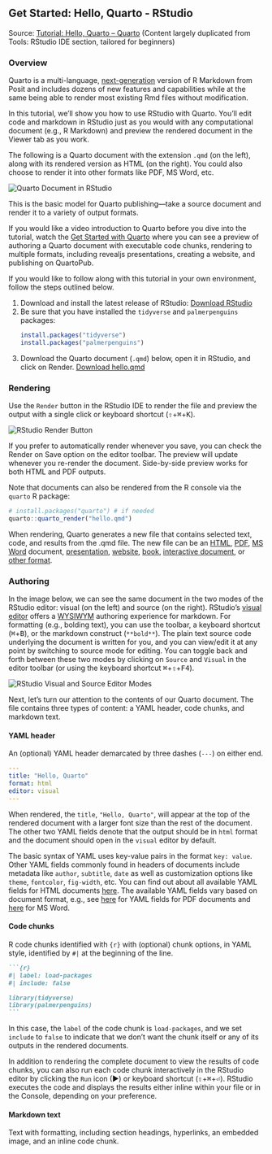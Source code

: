 ## Get Started: Hello, Quarto - RStudio

Source: [Tutorial: Hello, Quarto – Quarto](https://quarto.org/docs/get-started/hello/rstudio.html) (Content largely duplicated from Tools: RStudio IDE section, tailored for beginners)

### Overview

Quarto is a multi-language, [next-generation](https://quarto.org/docs/faq/rmarkdown.html) version of R Markdown from Posit and includes dozens of new features and capabilities while at the same being able to render most existing Rmd files without modification.

In this tutorial, we’ll show you how to use RStudio with Quarto. You’ll edit code and markdown in RStudio just as you would with any computational document (e.g., R Markdown) and preview the rendered document in the Viewer tab as you work.

The following is a Quarto document with the extension `.qmd` (on the left), along with its rendered version as HTML (on the right). You could also choose to render it into other formats like PDF, MS Word, etc.

![Quarto Document in RStudio](https://quarto.org/docs/get-started/images/rstudio-hello.png)

This is the basic model for Quarto publishing—take a source document and render it to a variety of output formats.

If you would like a video introduction to Quarto before you dive into the tutorial, watch the [Get Started with Quarto](https://www.youtube.com/watch?v=yvi4lNcWEzE) where you can see a preview of authoring a Quarto document with executable code chunks, rendering to multiple formats, including revealjs presentations, creating a website, and publishing on QuartoPub.

If you would like to follow along with this tutorial in your own environment, follow the steps outlined below.

1.  Download and install the latest release of RStudio:
    [Download RStudio](https://posit.co/download/rstudio-desktop/)
2.  Be sure that you have installed the `tidyverse` and `palmerpenguins` packages:
    ```r
    install.packages("tidyverse")
    install.packages("palmerpenguins")
    ```
3.  Download the Quarto document (`.qmd`) below, open it in RStudio, and click on Render.
    [Download hello.qmd](https://quarto.org/docs/get-started/hello/rstudio/hello.qmd)

### Rendering

Use the `Render` button in the RStudio IDE to render the file and preview the output with a single click or keyboard shortcut (<kbd>⇧</kbd>+<kbd>⌘</kbd>+<kbd>K</kbd>).

![RStudio Render Button](https://quarto.org/docs/get-started/images/rstudio-render-button.png)

If you prefer to automatically render whenever you save, you can check the Render on Save option on the editor toolbar. The preview will update whenever you re-render the document. Side-by-side preview works for both HTML and PDF outputs.

Note that documents can also be rendered from the R console via the `quarto` R package:

```r
# install.packages("quarto") # if needed
quarto::quarto_render("hello.qmd")
```

When rendering, Quarto generates a new file that contains selected text, code, and results from the .qmd file. The new file can be an [HTML](https://quarto.org/docs/output-formats/html-basics.html), [PDF](https://quarto.org/docs/output-formats/pdf-basics.html), [MS Word](https://quarto.org/docs/output-formats/ms-word.html) document, [presentation](https://quarto.org/docs/presentations/), [website](https://quarto.org/docs/websites/), [book](https://quarto.org/docs/books/), [interactive document](https://quarto.org/docs/interactive/), or [other format](https://quarto.org/docs/output-formats/all-formats.html).

### Authoring

In the image below, we can see the same document in the two modes of the RStudio editor: visual (on the left) and source (on the right). RStudio’s [visual editor](https://quarto.org/docs/tools/visual-editor.html) offers a [WYSIWYM](https://en.wikipedia.org/wiki/WYSIWYM) authoring experience for markdown. For formatting (e.g., bolding text), you can use the toolbar, a keyboard shortcut (<kbd>⌘</kbd>+<kbd>B</kbd>), or the markdown construct (`**bold**`). The plain text source code underlying the document is written for you, and you can view/edit it at any point by switching to source mode for editing. You can toggle back and forth between these two modes by clicking on `Source` and `Visual` in the editor toolbar (or using the keyboard shortcut <kbd>⌘</kbd>+<kbd>⇧</kbd>+<kbd>F4</kbd>).

![RStudio Visual and Source Editor Modes](https://quarto.org/docs/get-started/images/rstudio-visual-source.png)

Next, let’s turn our attention to the contents of our Quarto document. The file contains three types of content: a YAML header, code chunks, and markdown text.

#### YAML header

An (optional) YAML header demarcated by three dashes (`---`) on either end.

```yaml
---
title: "Hello, Quarto"
format: html
editor: visual
---
```

When rendered, the `title`, `"Hello, Quarto"`, will appear at the top of the rendered document with a larger font size than the rest of the document. The other two YAML fields denote that the output should be in `html` format and the document should open in the `visual` editor by default.

The basic syntax of YAML uses key-value pairs in the format `key: value`. Other YAML fields commonly found in headers of documents include metadata like `author`, `subtitle`, `date` as well as customization options like `theme`, `fontcolor`, `fig-width`, etc. You can find out about all available YAML fields for HTML documents [here](https://quarto.org/docs/reference/formats/html.html). The available YAML fields vary based on document format, e.g., see [here](https://quarto.org/docs/reference/formats/pdf.html) for YAML fields for PDF documents and [here](https://quarto.org/docs/reference/formats/docx.html) for MS Word.

#### Code chunks

R code chunks identified with `{r}` with (optional) chunk options, in YAML style, identified by `#|` at the beginning of the line.

````markdown
```{r}
#| label: load-packages
#| include: false

library(tidyverse)
library(palmerpenguins)
```
````

In this case, the `label` of the code chunk is `load-packages`, and we set `include` to `false` to indicate that we don’t want the chunk itself or any of its outputs in the rendered documents.

In addition to rendering the complete document to view the results of code chunks, you can also run each code chunk interactively in the RStudio editor by clicking the `Run` icon (►) or keyboard shortcut (<kbd>⇧</kbd>+<kbd>⌘</kbd>+<kbd>⏎</kbd>). RStudio executes the code and displays the results either inline within your file or in the Console, depending on your preference.

#### Markdown text

Text with formatting, including section headings, hyperlinks, an embedded image, and an inline code chunk.

```markdown
